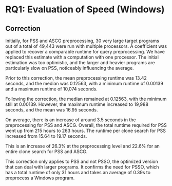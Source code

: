 # RQ1: Evaluation of Speed (Windows)
## Correction
Initially, for PSS and ASCG preprocessing, 30 very large target programs out of a total of 49,443 were run with multiple processors. A coefficient was applied to recover a comparable runtime for query preprocessing. We have replaced this estimate with a computation with one processor. The initial estimation was too optimistic, and the larger and heavier programs are particularly slow on PSS, noticeably influencing the average.

Prior to this correction, the mean preprocessing runtime was 13.42 seconds, and the median was 0.12563, with a minimum runtime of 0.00139 and a maximum runtime of 10,074 seconds. 
 
Following the correction, the median remained at 0.12563, with the minimum still at 0.00139. However, the maximum runtime increased to 19,988 seconds, and the mean was 16.95 seconds.

On average, there is an increase of around 3.5 seconds in the preprocessing for PSS and ASCG. Overall, the total runtime required for PSS went up from 215 hours to 263 hours.  The runtime per clone search for PSS increased from 15.64 to 19.17 seconds. 

This is an increase of 26.3% at the preprocessing level and 22.6% for an entire clone search for PSS and ASCG. 

This correction only applies to PSS and not PSSO, the optimized version that can deal with larger programs. It confirms the need for PSSO, which has a total runtime of only 31 hours and takes an average of 0.39s to preprocess a Windows program.
